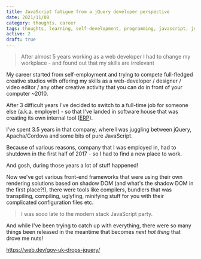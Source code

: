 ```yaml
---
title: JavaScript fatigue from a jQuery developer perspective
date: 2021/11/08
category: thoughts, career
tags: thoughts, learning, self-development, programming, javascript, js, webdev, web development, web developer, webdeveloper, front-end, frontend, career
active: 2
draft: true
---
```


> After almost 5 years working as a web developer I had to change my workplace - and found out that my skills are irrelevant

My career started from self-employment and trying to compete full-fledged creative studios with offering my skills as a web-developer / designer / video editor / any other creative activity that you can do in front of your computer ~2010.

After 3 difficult years I've decided to switch to a full-time job for someone else (a.k.a. employer) - so that I've landed in software house that was creating its own internal tool ([ERP](https://en.wikipedia.org/wiki/Enterprise_resource_planning)).

I've spent 3.5 years in that company, where I was juggling between jQuery, Apacha/Cordova and some bits of pure JavaScript.

Because of various reasons, company that I was employed in, had to shutdown in the first half of 2017 - so I had to find a new place to work.

And gosh, during those years a lot of stuff happened!

Now we've got various front-end frameworks that were using their own rendering solutions based on shadow DOM (and what's the shadow DOM in the first place?!), there were tools like compilers, bundlers that was transpiling, compiling, uglyfing, minifying stuff for you with their complicated configuration files etc.

> I was sooo late to the modern stack JavaScript party.

And while I've been trying to catch up with everything, there were so many things been released in the meantime that becomes *next hot thing* that drove me nuts!


https://web.dev/gov-uk-drops-jquery/